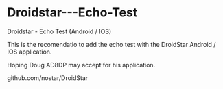 # Droidstar---Echo-Test
Droidstar - Echo Test (Android / IOS)

This is the recomendatio to add the echo test with the DroidStar Android / IOS application. 

Hoping Doug AD8DP may accept for his application.

github.com/nostar/DroidStar



